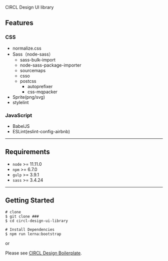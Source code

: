 CIRCL Design UI library

## Features

### CSS
- normalize.css
- Sass（node-sass）
    - sass-bulk-import
    - node-sass-package-importer
    - sourcemaps
    - csso
    - postcss
        - autoprefixer
        - css-mqpacker
- Sprite(png/svg)
- stylelint

### JavaScript
- BabelJS
- ESLint(eslint-config-airbnb)

***

## Requirements

- `node` >= 11.11.0
- `npm` >= 6.7.0
- `gulp` >= 3.9.1
- `sass` >= 3.4.24

***

## Getting Started

```
# clone
$ git clone ###
$ cd circl-design-ui-library

# Install Dependencies
$ npm run lerna:bootstrap
```

or

Please see [CIRCL Design Boilerplate](https://github.com/circl-tyo/circl-boilerplate).
